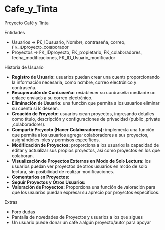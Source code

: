 # Cafe_y_Tinta
Proyecto Café y Tinta

Entidades
  - Usuarios -> PK_IDusuario, Nombre, contraseña, correo, FK_IDproyecto_colaborador
  - Proyectos -> PK_IDproyecto, FK_propietario, FK_colaboradores, fecha_modificaciones, FK_ID_Usuario_modificador 

Historia de Usuario
  - **Registro de Usuario:**  usuarios puedan crear una cuenta proporcionando la información necesaria, como nombre, correo electrónico y contraseña.
  - **Recuperación de Contraseña:** restablecer su contraseña mediante un enlace enviado a su correo electrónico.
  - **Eliminación de Usuario:** una función que permita a los usuarios eliminar su cuenta si lo desean.
  - **Creación de Proyecto:**  usuarios crean proyectos, ingresando detalles como título, descripción y configuraciones de privacidad (public ,private ,colaboradores).
  - **Compartir Proyecto (Hacer Colaboradores):** implementa una función que permita a los usuarios agregar colaboradores a sus proyectos, asignándoles roles y permisos específicos.
  - **Modificación de Proyectos:** proporciona a los usuarios la capacidad de editar y actualizar sus propios proyectos, así como proyectos en los que colaboran.
  - **Visualización de Proyectos Externos en Modo de Solo Lectura:**  los usuarios puedan ver proyectos de otros usuarios en modo de solo lectura, sin posibilidad de realizar modificaciones.
  - **Comentarios en Proyectos:**
  - **Seguir Proyectos y Otros Usuarios:**
  - **Valoración de Proyectos:** Proporciona una función de valoración para que los usuarios puedan expresar su aprecio por proyectos específicos. 

Extras
  - Foro dudas
  - Pantalla de novedades de Proyectos y usuarios a los que sigues
  - Un usuario puede donar un café a algún proyecto/autor para apoyar
